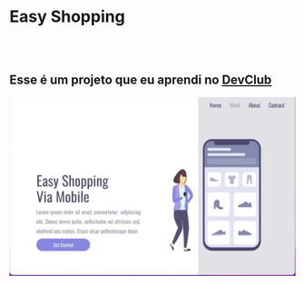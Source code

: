<h1>Easy Shopping</h1>
<br>
<br>
<h2>Esse é um projeto que eu aprendi no <a href=https://rodolfomori.com.br/devclub>DevClub</a></h2>

<img src= "https://github.com/caiomacedo10/My-Project/blob/master/img/head1.png?raw=true">
